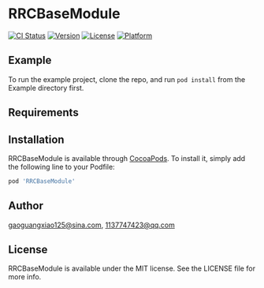 # RRCBaseModule

[![CI Status](https://img.shields.io/travis/gaoguangxiao125@sina.com/RRCBaseModule.svg?style=flat)](https://travis-ci.org/gaoguangxiao125@sina.com/RRCBaseModule)
[![Version](https://img.shields.io/cocoapods/v/RRCBaseModule.svg?style=flat)](https://cocoapods.org/pods/RRCBaseModule)
[![License](https://img.shields.io/cocoapods/l/RRCBaseModule.svg?style=flat)](https://cocoapods.org/pods/RRCBaseModule)
[![Platform](https://img.shields.io/cocoapods/p/RRCBaseModule.svg?style=flat)](https://cocoapods.org/pods/RRCBaseModule)

## Example

To run the example project, clone the repo, and run `pod install` from the Example directory first.

## Requirements

## Installation

RRCBaseModule is available through [CocoaPods](https://cocoapods.org). To install
it, simply add the following line to your Podfile:

```ruby
pod 'RRCBaseModule'
```

## Author

gaoguangxiao125@sina.com, 1137747423@qq.com

## License

RRCBaseModule is available under the MIT license. See the LICENSE file for more info.
